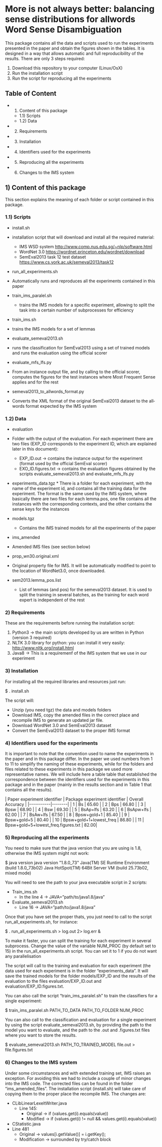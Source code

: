 
# More is not always better: balancing sense distributions for all­words Word Sense Disambiguation


This package contains all the data and scripts used to run the experiments presented in the paper and obtain the figures shown in the tables. It is designed in a way that allows automatic and full reproducibility of the results.  There are only 3 steps required:


1.  Download this repository to your computer (Linux/OsX)
2.  Run the installation script
3.  Run the script for reproducing all the experiments

## Table of Content


* 1) Content of this package
  * 1.1) Scripts
  * 1.2) Data
* 2) Requirements
* 3) Installation
* 4) Identifiers used for the experiments
* 5) Reproducing all the experiments
* 6) Changes to the IMS system



## 1) Content of this package

This section explains the meaning of each folder or script contained in this package.


### 1.1) Scripts

*	install.sh
  *	installation script that will download and install all the required material:
    *	IMS WSD system http://www.comp.nus.edu.sg/~nlp/software.html
    * WordNet 3.0 https://wordnet.princeton.edu/wordnet/download
    * SemEval2013 task 12 test dataset https://www.cs.york.ac.uk/semeval­2013/task12


*	run_all_experiments.sh
  *	Automatically runs and reproduces all the experiments contained in this paper
*	train_ims_paralel.sh
	 * trains the IMS models for a specific experiment, allowing to split the task into a certain number of subprocesses for efficiency


*	train_ims.sh
  *	trains the IMS models for a set of lemmas


*	evaluate_semeval2013.sh
  *	runs the classification for SemEval2013 using a set of trained models and runs the evaluation using the official scorer


*	evaluate_mfs_lfs.py
  *	From an instance output file, and by calling to the official scorer, computes the figures for the test instances where Most Frequent Sense applies and for the rest


*	semeval2013_to_allwords_format.py
  *	Converts the XML format of the original SemEval2013 dataset to the all­words format expected by the IMS system




### 1.2) Data


*	evaluation
  *	Folder with the output of the evaluation. For each experiment there are two files (EXP_ID corresponds to the experiment ID, which are explained later in this document):
    *	EXP_ID.out → contains the instance output for the experiment (format used by the official SemEval scorer)
    *	EXO_ID.figures.txt → contains the evaluation figures obtained by the scripts evaluate_semeval2013.sh and evaluate_mfs_lfs.py


*	experiments_data.tgz
		  * There is a folder for each experiment, with the name of the experiment id, and contains all the training data for the experiment. The format is the same used by the IMS system, where basically there are two files for each lemma.pos, one file contains all the instances with the corresponding contexts, and the other contains the sense keys for the instances


*	models.tgz
	 * Contains the IMS trained models for all the experiments of the paper


*	ims_amended
  *	Amended IMS files (see section below)
*	prop_wn30.original.xml
  *	Original property file for IMS. It will be automatically modified to point to the location of WordNet3.0, once downloaded.

*	sem2013.lemma_pos.list
	 * List of lemmas (and pos) for the semeval2013 dataset. It is used to split the training in several batches, as the training for each word expert is independent of the rest

### 2) Requirements

These are the requirements before running the installation script:
1.  Python3 → the main scripts developed by us are written in Python (version 3 required)
2.  NLTK 3.0 library for python: you can install it very easily:
http://www.nltk.org/install.html
3.  Java8 → This is a requiremenf of the IMS system that we use in our experiment


### 3) Installation


For installing all the required libraries and resources just run:


$ . install.sh


The script will:
*	Unzip (you need tgz) the data and models folders
*	Download IMS, copy the amended files in the correct place and recompile IMS to generate an updated jar file.
*	Download WordNet 3.0 and SemEval2013 dataset
*	Convert the SemEval2013 dataset to the proper IMS format


### 4) Identifiers used for the experiments

It is important to note that the convention used to name the experiments in the paper and in this package differ.  In the paper we used numbers from 1 to 11 to simplify the naming of these  experiments,  while  for  the folders and files related to these experiments in this package we used more representative names. We will include here a table table that established the correspondence between the identifiers used for the experiments in this package and in the paper (mainly in the results section and in Table 1 that contains all the results).

| Paper experiment identifier | Package experiment identifier | Overall Accuracy |
|-----------|--------|
| 1 | Bs | 65.60 |
| 2 |	Bps | 66.80 |
| 3 | Bpsw | 68.90 |
| 4 | Bsw | 69.30 |
| 5 | BsAp+lfs | 63.20 |
| 6 | BsApw+lfs | 62.00 |
| 7 | BsAw+lfs | 67.50 |
| 8 | Bpsw+gold+1 | 85.40 |
| 9 | Bpsw+gold+5 | 80.40 |
| 10 | Bpsw+gold+1+lowest_freq | 86.80 |
| 11 | Bpsw+gold+5+lowest_freq.figures.txt | 82.00|

### 5) Reproducing all the experiments

You need to make sure that the java version that you are using is 1.8, otherwise the IMS
system might not work:


$ java ­version
java version "1.8.0_73"
Java(TM) SE Runtime Environment (build 1.8.0_73­b02)
Java HotSpot(TM) 64­Bit Server VM (build 25.73­b02, mixed mode)


You will need to see the path to your java executable script in 2 scripts:
* Train_ims.sh
  *	In the line 4 → JAVA=”path/to/java1.8/java”
*	Evaluate_semeval2013.sh
	 * Line 16 → JAVA=”path/to/java1.8/java”


Once that you have set the proper thats, you just need to call to the script run_all_experiments.sh, for instance:


$ . run_all_experiments.sh > log.out 2> log.err &

To make it faster, you can split the training for each experiment in several subprocess. Change the value of the variable NUM_PROC (by default set to 15) in the run_all_experiments.sh script. You can set it to 1 if you do not want any parallelisation



The script will call to the training and evaluation for each experiment (the data used for each experiment is in the folder “experiments_data”. It will save the trained models for the folder models/EXP_ID and the results of the evaluation to the files evaluation/EXP_ID.out and evaluation/EXP_ID.figures.txt.


You can also call the script “train_ims_paralel.sh” to train the classifiers for a single experiment:


$ train_ims_paralel.sh PATH_TO_DATA  PATH_TO_FOLDER  NUM_PROC


You can also call to the classification and evaluation for a single experiment by using the script evaluate_semeval2013.sh, by providing the path to the model you want to evaluate, and the path to the .out and .figures.txt files where you want to store the results.


$ evaluate_semeval2013.sh  PATH_TO_TRAINED_MODEL  file.out > file.figures.txt



### 6) Changes to the IMS system

Under some circumstances and with extended training set, IMS raises an exception. For avoiding this we had to include a couple of minor changes into the IMS code. The corrected files can be found in the folder “ims_amended_files”. The installation script (install.sh) will take care of copying them to the proper place the recompile IMS. The changes are:
* CLibLinearLexeltWriter.java
	 * Line 145:
	   * Original → if (values.get(i).equals(value))
	   * Modified → if (values.get(i) != null && values.get(i).equals(value))
*	CStatistic.java
  *	Line 481
	   * Original → values[i.getValue()] = i.getKey();
	   * Modification → surrounded by try/catch block
